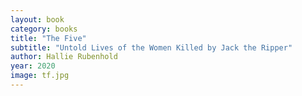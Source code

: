 ```yaml
---
layout: book
category: books
title: "The Five"
subtitle: "Untold Lives of the Women Killed by Jack the Ripper"
author: Hallie Rubenhold
year: 2020
image: tf.jpg
---
```

